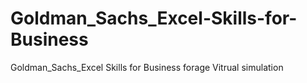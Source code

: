 # Goldman_Sachs_Excel-Skills-for-Business
Goldman_Sachs_Excel Skills for Business forage Vitrual simulation
